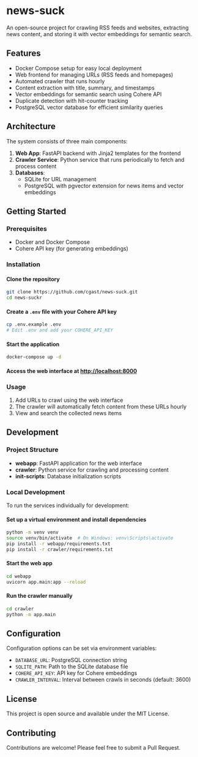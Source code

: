 # news-suck

An open-source project for crawling RSS feeds and websites, extracting news content, and storing it with vector embeddings for semantic search.

## Features

- Docker Compose setup for easy local deployment
- Web frontend for managing URLs (RSS feeds and homepages)
- Automated crawler that runs hourly
- Content extraction with title, summary, and timestamps
- Vector embeddings for semantic search using Cohere API
- Duplicate detection with hit-counter tracking
- PostgreSQL vector database for efficient similarity queries

## Architecture

The system consists of three main components:

1. **Web App**: FastAPI backend with Jinja2 templates for the frontend
2. **Crawler Service**: Python service that runs periodically to fetch and process content
3. **Databases**:
   - SQLite for URL management
   - PostgreSQL with pgvector extension for news items and vector embeddings

## Getting Started

### Prerequisites

- Docker and Docker Compose
- Cohere API key (for generating embeddings)

### Installation

#### Clone the repository

```bash
git clone https://github.com/cgast/news-suck.git
cd news-suckr
```

#### Create a `.env` file with your Cohere API key

```bash
cp .env.example .env
# Edit .env and add your COHERE_API_KEY
```

#### Start the application

```bash
docker-compose up -d
```

#### Access the web interface at [http://localhost:8000](http://localhost:8000)

### Usage

1. Add URLs to crawl using the web interface
2. The crawler will automatically fetch content from these URLs hourly
3. View and search the collected news items

## Development

### Project Structure

- **webapp**: FastAPI application for the web interface
- **crawler**: Python service for crawling and processing content
- **init-scripts**: Database initialization scripts

### Local Development

To run the services individually for development:

#### Set up a virtual environment and install dependencies

```bash
python -m venv venv
source venv/bin/activate  # On Windows: venv\Scripts\activate
pip install -r webapp/requirements.txt
pip install -r crawler/requirements.txt
```

#### Start the web app

```bash
cd webapp
uvicorn app.main:app --reload
```

#### Run the crawler manually

```bash
cd crawler
python -m app.main
```

## Configuration

Configuration options can be set via environment variables:

- `DATABASE_URL`: PostgreSQL connection string
- `SQLITE_PATH`: Path to the SQLite database file
- `COHERE_API_KEY`: API key for Cohere embeddings
- `CRAWLER_INTERVAL`: Interval between crawls in seconds (default: 3600)

## License

This project is open source and available under the MIT License.

## Contributing

Contributions are welcome! Please feel free to submit a Pull Request.
